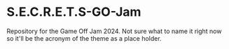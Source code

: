 # S.E.C.R.E.T.S-GO-Jam
Repository for the Game Off Jam 2024. Not sure what to name it right now so it'll be the acronym of the theme as a place holder.
